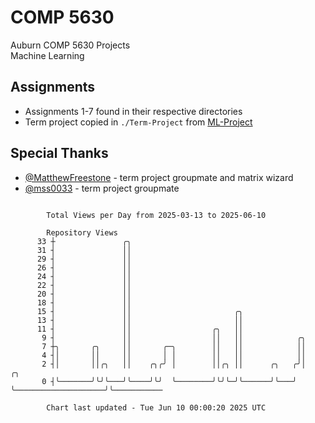 # COMP 5630
Auburn COMP 5630 Projects  
Machine Learning

## Assignments
- Assignments 1-7 found in their respective directories
- Term project copied in `./Term-Project` from [ML-Project](https://github.com/wumphlett/ML-Project)

## Special Thanks
- [@MatthewFreestone](https://github.com/MatthewFreestone) - term project groupmate and matrix wizard
- [@mss0033](https://github.com/mss0033) - term project groupmate

```

        Total Views per Day from 2025-03-13 to 2025-06-10

        Repository Views
      33 ┼               ╭╮
      31 ┤               ││
      29 ┤               ││
      26 ┤               ││
      24 ┤               ││
      22 ┤               ││
      20 ┤               ││
      18 ┤               ││
      15 ┤               ││                       ╭╮
      13 ┤               ││                       ││
      11 ┤               ││                  ╭╮   ││
       9 ┤               ││                  ││   ││            ╭╮
       7 ┼╮       ╭╮     ││       ╭─╮        ││   ││            ││
       4 ┤│       ││     ││       │ │        ││   ││            ││
       2 ┤│       ││╭╮   ││    ╭╮╭╯ │        ││╭╮ ││      ╭╮   ╭╯│                    ╭╮
       0 ┤╰───────╯╰╯╰───╯╰────╯╰╯  ╰────────╯╰╯╰─╯╰──────╯╰───╯ ╰────────────────────╯╰───────────

        Chart last updated - Tue Jun 10 00:00:20 2025 UTC
        
```

